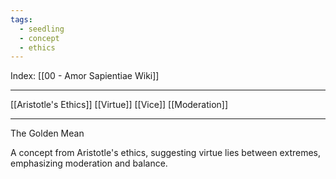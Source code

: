 ```yaml
---
tags:
  - seedling
  - concept
  - ethics
---
```

Index: [[00 - Amor Sapientiae Wiki]]

---

[[Aristotle's Ethics]]
[[Virtue]]
[[Vice]]
[[Moderation]]

---

The Golden Mean

A concept from Aristotle's ethics, suggesting virtue lies between extremes, emphasizing moderation and balance.